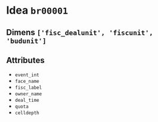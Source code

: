 # Idea `br00001`

## Dimens `['fisc_dealunit', 'fiscunit', 'budunit']`

## Attributes
- `event_int`
- `face_name`
- `fisc_label`
- `owner_name`
- `deal_time`
- `quota`
- `celldepth`

